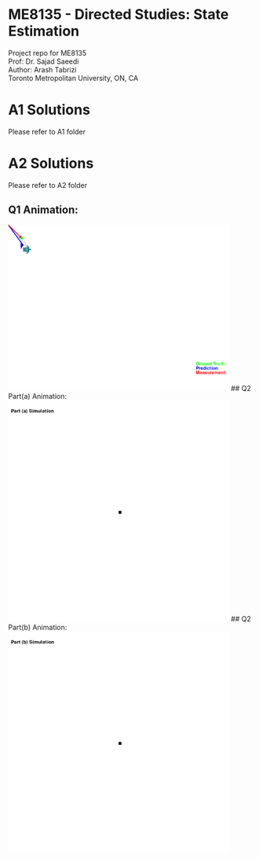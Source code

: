 # ME8135 - Directed Studies: State Estimation
Project repo for ME8135  
Prof: Dr. Sajad Saeedi  
Author: Arash Tabrizi  
Toronto Metropolitan University, ON, CA  
# A1 Solutions  
Please refer to A1 folder  
# A2 Solutions  
Please refer to A2 folder 
## Q1 Animation:  
<img src="A2/animation_1.gif" width="450" alt="Q1">  
## Q2 Part(a) Animation:  
<img src="A2/animation-2a.gif" width="450" alt="Q2a">  
## Q2 Part(b) Animation:  
<img src="A2/animation-2b.gif" width="450" alt="Q2b">  
